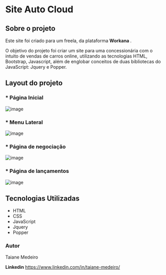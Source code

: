 <h1> Site Auto Cloud </h1>
  
<h2> Sobre o projeto </h2>
  
<p> Este site foi criado para um freela, da plataforma <strong> Workana </strong>.
  
<p> O objetivo do projeto foi criar um site para uma concessionária com o intuito de vendas de carros online, utilizando as tecnologias HTML, Bootstrap, Javascript, além de englobar conceitos de duas bibliotecas do JavaScript: Jquery e Popper.
<h2> Layout do projeto </h2> 

<h3>  * Página Inicial </h3>

 ![image](https://user-images.githubusercontent.com/66003232/156430035-4487ac48-7b74-4493-b362-e8f2373b3198.png)

<h3> * Menu Lateral </h3>

![image](https://user-images.githubusercontent.com/66003232/156430956-8daf25b9-754b-46c8-b6cd-6be5a3c77b3d.png)

<h3> * Página de negociação </h3>

![image](https://user-images.githubusercontent.com/66003232/156430529-a7ddc7ca-5f67-4284-9678-c2218f2632f1.png)


<h3> * Página de lançamentos </h3>

![image](https://user-images.githubusercontent.com/66003232/156431085-18c0d239-f453-411c-b3b7-7bdf4c9339b0.png)


<h2> Tecnologias Utilizadas </h2>

<ul>
  <li> HTML </li>
  <li> CSS </li>
  <li> JavaScript </li>
  <li> Jquery </li>
  <li> Popper </li>
</ul>  


<h3> Autor </h3>

Taiane Medeiro

<strong> Linkedin</strong>
https://www.linkedin.com/in/taiane-medeiro/
